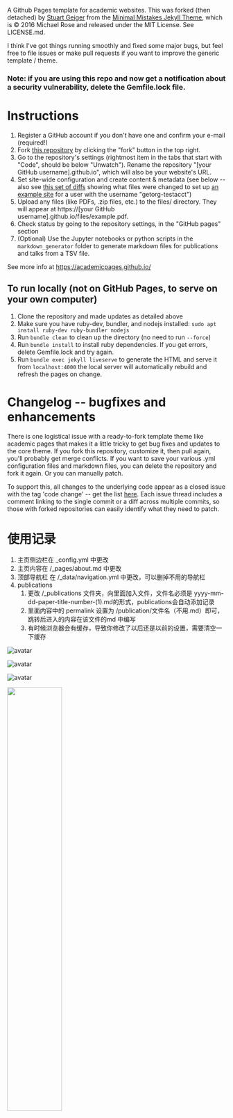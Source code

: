 A Github Pages template for academic websites. This was forked (then detached) by [Stuart Geiger](https://github.com/staeiou) from the [Minimal Mistakes Jekyll Theme](https://mmistakes.github.io/minimal-mistakes/), which is © 2016 Michael Rose and released under the MIT License. See LICENSE.md.

I think I've got things running smoothly and fixed some major bugs, but feel free to file issues or make pull requests if you want to improve the generic template / theme.

### Note: if you are using this repo and now get a notification about a security vulnerability, delete the Gemfile.lock file. 

# Instructions

1. Register a GitHub account if you don't have one and confirm your e-mail (required!)
1. Fork [this repository](https://github.com/academicpages/academicpages.github.io) by clicking the "fork" button in the top right. 
1. Go to the repository's settings (rightmost item in the tabs that start with "Code", should be below "Unwatch"). Rename the repository "[your GitHub username].github.io", which will also be your website's URL.
1. Set site-wide configuration and create content & metadata (see below -- also see [this set of diffs](http://archive.is/3TPas) showing what files were changed to set up [an example site](https://getorg-testacct.github.io) for a user with the username "getorg-testacct")
1. Upload any files (like PDFs, .zip files, etc.) to the files/ directory. They will appear at https://[your GitHub username].github.io/files/example.pdf.  
1. Check status by going to the repository settings, in the "GitHub pages" section
1. (Optional) Use the Jupyter notebooks or python scripts in the `markdown_generator` folder to generate markdown files for publications and talks from a TSV file.

See more info at https://academicpages.github.io/

## To run locally (not on GitHub Pages, to serve on your own computer)

1. Clone the repository and made updates as detailed above
1. Make sure you have ruby-dev, bundler, and nodejs installed: `sudo apt install ruby-dev ruby-bundler nodejs`
1. Run `bundle clean` to clean up the directory (no need to run `--force`)
1. Run `bundle install` to install ruby dependencies. If you get errors, delete Gemfile.lock and try again.
1. Run `bundle exec jekyll liveserve` to generate the HTML and serve it from `localhost:4000` the local server will automatically rebuild and refresh the pages on change.

# Changelog -- bugfixes and enhancements

There is one logistical issue with a ready-to-fork template theme like academic pages that makes it a little tricky to get bug fixes and updates to the core theme. If you fork this repository, customize it, then pull again, you'll probably get merge conflicts. If you want to save your various .yml configuration files and markdown files, you can delete the repository and fork it again. Or you can manually patch. 

To support this, all changes to the underlying code appear as a closed issue with the tag 'code change' -- get the list [here](https://github.com/academicpages/academicpages.github.io/issues?q=is%3Aclosed%20is%3Aissue%20label%3A%22code%20change%22%20). Each issue thread includes a comment linking to the single commit or a diff across multiple commits, so those with forked repositories can easily identify what they need to patch.

# 使用记录
1. 主页侧边栏在 _config.yml 中更改
2. 主页内容在 /_pages/about.md 中更改
3. 顶部导航栏 在 /_data/navigation.yml 中更改，可以删掉不用的导航栏
4. publications
   1. 更改 /_publications 文件夹，向里面加入文件，文件名必须是 yyyy-mm-dd-paper-title-number-(1).md的形式，publications会自动添加记录
   2. 里面内容中的 permalink 设置为 /publication/文件名（不用.md）即可，跳转后进入的内容在该文件的md 中编写
   3. 有时候浏览器会有缓存，导致你修改了以后还是以前的设置，需要清空一下缓存
   
![avatar](/chaibli.github.io/_publications/2023-02-22-paper-title-number-1.jpg)

![avatar](2023-02-22-paper-title-number-1.jpg)

![avatar](https://github.com/chaibli/chaibli.github.io/blob/main/_publications/foo-bar-identity-th.jpg)

<img src="https://github.com/chaibli/chaibli.github.io/blob/main/_publications/foo-bar-identity-th.jpg" width="50%">